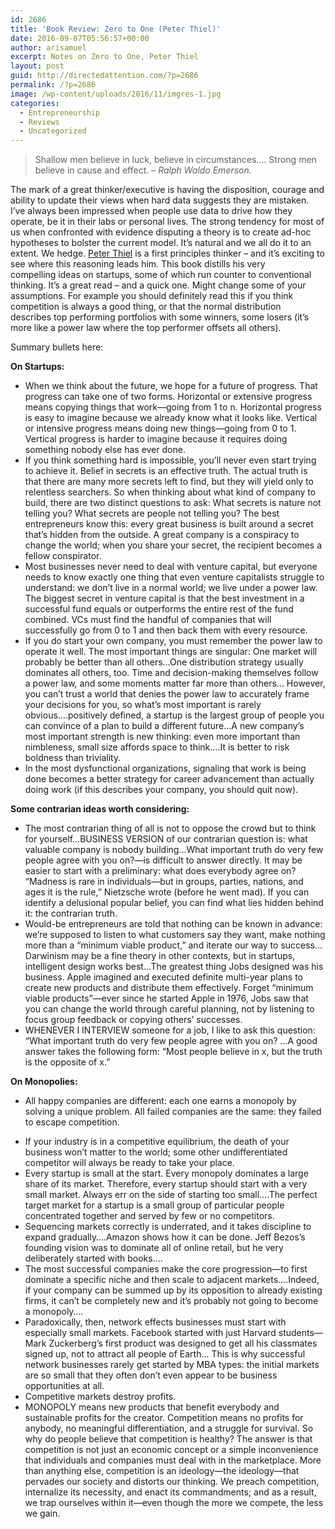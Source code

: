```yaml
---
id: 2686
title: 'Book Review: Zero to One (Peter Thiel)'
date: 2016-09-07T05:56:57+00:00
author: arisamuel
excerpt: Notes on Zero to One, Peter Thiel
layout: post
guid: http://directedattention.com/?p=2686
permalink: /?p=2686
image: /wp-content/uploads/2016/11/imgres-1.jpg
categories:
  - Entrepreneurship
  - Reviews
  - Uncategorized
---
```

> <p class="p1">
>   <span class="s1">Shallow men believe in luck, believe in circumstances.… Strong men believe in cause and effect. &#8211; <i>Ralph Waldo Emerson. </i></span>
> </p>

<p class="p3">
  <span class="s1">The mark of a great thinker/executive is having the disposition, courage and ability to update their views when hard data suggests they are mistaken. I&#8217;ve always been impressed when people use data to drive how they operate, be it in their labs or personal lives. The strong tendency for most of us when confronted with evidence disputing a theory is to create ad-hoc hypotheses to bolster the current model. It&#8217;s natural and we all do it to an extent. We hedge.</span><span class="s1"> <a href="http://zerotoonebook.com/authors/">Peter Thiel</a> is a first principles thinker &#8211; and it&#8217;s exciting to see where this reasoning leads him. </span><span class="s1">This book distills his very compelling ideas on startups, some of which run counter to conventional thinking. It&#8217;s a great read &#8211; and a quick one. Might change some of your assumptions. For example you should definitely read this if you think competition is always a good thing, or that the normal distribution describes top performing portfolios with some winners, some losers (it&#8217;s more like a power law where the top performer offsets all others). </span>
</p>

<p class="p3">
  <span class="s1">Summary bullets here:</span>
</p>

<p class="p3">
  <span class="s1"><b>On Startups:</b></span>
</p>

<ul class="ul1">
  <li class="li3">
    <span class="s1">When we think about the future, we hope for a future of progress. That progress can take one of two forms. Horizontal or extensive progress means copying things that work—going from 1 to n. Horizontal progress is easy to imagine because we already know what it looks like. Vertical or intensive progress means doing new things—going from 0 to 1. Vertical progress is harder to imagine because it requires doing something nobody else has ever done.</span>
  </li>
  <li class="li3">
    <span class="s1">If you think something hard is impossible, you’ll never even start trying to achieve it. Belief in secrets is an effective truth. The actual truth is that there are many more secrets left to find, but they will yield only to relentless searchers. So when thinking about what kind of company to build, there are two distinct questions to ask: What secrets is nature not telling you? What secrets are people not telling you? The best entrepreneurs know this: every great business is built around a secret that’s hidden from the outside. A great company is a conspiracy to change the world; when you share your secret, the recipient becomes a fellow conspirator.</span>
  </li>
  <li class="li3">
    <span class="s1">Most businesses never need to deal with venture capital, but everyone needs to know exactly one thing that even venture capitalists struggle to understand: we don’t live in a normal world; we live under a power law. The biggest secret in venture capital is that the best investment in a successful fund equals or outperforms the entire rest of the fund combined. VCs must find the handful of companies that will successfully go from 0 to 1 and then back them with every resource.</span>
  </li>
  <li class="li3">
    <span class="s1">If you do start your own company, you must remember the power law to operate it well. The most important things are singular: One market will probably be better than all others&#8230;One distribution strategy usually dominates all others, too. Time and decision-making themselves follow a power law, and some moments matter far more than others&#8230; However, you can’t trust a world that denies the power law to accurately frame your decisions for you, so what’s most important is rarely obvious&#8230;.</span><span class="s1">positively defined, a startup is the largest group of people you can convince of a plan to build a different future…A new company’s most important strength is new thinking: even more important than nimbleness, small size affords space to think&#8230;.</span><span class="s1">It is better to risk boldness than triviality.</span>
  </li>
  <li class="li3">
    <span class="s1">In the most dysfunctional organizations, signaling that work is being done becomes a better strategy for career advancement than actually doing work (if this describes your company, you should quit now).</span>
  </li>
</ul>

<p class="p3">
  <b>Some contrarian ideas worth considering:</b>
</p>

<ul class="ul1">
  <li class="li3">
    <span class="s1">The most contrarian thing of all is not to oppose the crowd but to think for yourself…BUSINESS VERSION of our contrarian question is: what valuable company is nobody building…What important truth do very few people agree with you on?—is difficult to answer directly. It may be easier to start with a preliminary: what does everybody agree on? “Madness is rare in individuals—but in groups, parties, nations, and ages it is the rule,” Nietzsche wrote (before he went mad). If you can identify a delusional popular belief, you can find what lies hidden behind it: the contrarian truth.</span>
  </li>
  <li class="li3">
    <span class="s1"><span class="s1">Would-be entrepreneurs are told that nothing can be known in advance: we’re supposed to listen to what customers say they want, make nothing more than a “minimum viable product,” and iterate our way to success…</span></span><span class="s1">Darwinism may be a fine theory in other contexts, but in startups, intelligent design works best…The greatest thing Jobs designed was his business. Apple imagined and executed definite multi-year plans to create new products and distribute them effectively. Forget “minimum viable products”—ever since he started Apple in 1976, Jobs saw that you can change the world through careful planning, not by listening to focus group feedback or copying others’ successes.</span>
  </li>
  <li class="li3">
    <span class="s1">WHENEVER I INTERVIEW someone for a job, I like to ask this question: “What important truth do very few people agree with you on? …A good answer takes the following form: “Most people believe in x, but the truth is the opposite of x.”</span>
  </li>
</ul>

<p class="p3">
  <b>On Monopolies: </b>
</p>

<ul class="ul1">
  <li class="li3">
    <span class="s1">All happy companies are different: each one earns a monopoly by solving a unique problem. All failed companies are the same: they failed to escape competition.</span>
  </li>
</ul>

<ul class="ul1">
  <li class="li3">
    <span class="s1">If your industry is in a competitive equilibrium, the death of your business won’t matter to the world; some other undifferentiated competitor will always be ready to take your place.</span>
  </li>
  <li class="li3">
    <span class="s1">Every startup is small at the start. Every monopoly dominates a large share of its market. Therefore, every startup should start with a very small market. Always err on the side of starting too small….The perfect target market for a startup is a small group of particular people concentrated together and served by few or no competitors.</span>
  </li>
  <li class="li3">
    <span class="s1">Sequencing markets correctly is underrated, and it takes discipline to expand gradually….</span><span class="s1">Amazon shows how it can be done. Jeff Bezos’s founding vision was to dominate all of online retail, but he very deliberately started with books….</span>
  </li>
  <li class="li3">
    <span class="s1">The most successful companies make the core progression—to first dominate a specific niche and then scale to adjacent markets….Indeed, if your company can be summed up by its opposition to already existing firms, it can’t be completely new and it’s probably not going to become a monopoly….</span>
  </li>
  <li class="li3">
    <span class="s1">Paradoxically, then, network effects businesses must start with especially small markets. Facebook started with just Harvard students—Mark Zuckerberg’s first product was designed to get all his classmates signed up, not to attract all people of Earth… This is why successful network businesses rarely get started by MBA types: the initial markets are so small that they often don’t even appear to be business opportunities at all.</span>
  </li>
  <li class="li3">
    <span class="s1">Competitive markets destroy profits.</span>
  </li>
  <li class="li3">
    <span class="s1">MONOPOLY means new products that benefit everybody and sustainable profits for the creator. Competition means no profits for anybody, no meaningful differentiation, and a struggle for survival. So why do people believe that competition is healthy? The answer is that competition is not just an economic concept or a simple inconvenience that individuals and companies must deal with in the marketplace. More than anything else, competition is an ideology—the ideology—that pervades our society and distorts our thinking. We preach competition, internalize its necessity, and enact its commandments; and as a result, we trap ourselves within it—even though the more we compete, the less we gain.</span>
  </li>
</ul>